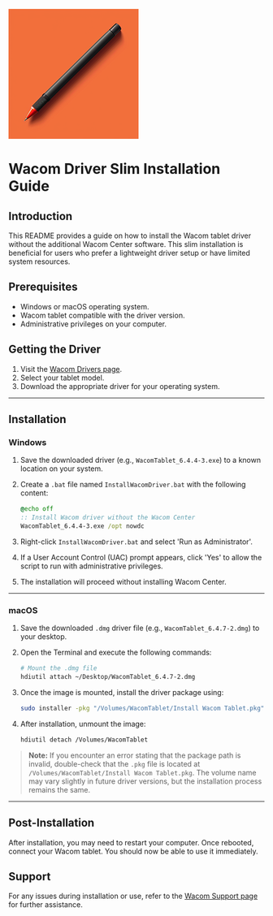 ![Wacom Driver Slim Installation Guide](icon.png)

# Wacom Driver Slim Installation Guide

## Introduction
This README provides a guide on how to install the Wacom tablet driver without the additional Wacom Center software. This slim installation is beneficial for users who prefer a lightweight driver setup or have limited system resources.

## Prerequisites
- Windows or macOS operating system.
- Wacom tablet compatible with the driver version.
- Administrative privileges on your computer.

## Getting the Driver
1. Visit the [Wacom Drivers page](https://www.wacom.com/en/support/product-support/drivers).
2. Select your tablet model.
3. Download the appropriate driver for your operating system.

---

## Installation

### Windows

1. Save the downloaded driver (e.g., `WacomTablet_6.4.4-3.exe`) to a known location on your system.
2. Create a `.bat` file named `InstallWacomDriver.bat` with the following content:

    ```bat
    @echo off
    :: Install Wacom driver without the Wacom Center
    WacomTablet_6.4.4-3.exe /opt nowdc
    ```

3. Right-click `InstallWacomDriver.bat` and select 'Run as Administrator'.
4. If a User Account Control (UAC) prompt appears, click 'Yes' to allow the script to run with administrative privileges.
5. The installation will proceed without installing Wacom Center.

---

### macOS

1. Save the downloaded `.dmg` driver file (e.g., `WacomTablet_6.4.7-2.dmg`) to your desktop.
2. Open the Terminal and execute the following commands:

    ```bash
    # Mount the .dmg file
    hdiutil attach ~/Desktop/WacomTablet_6.4.7-2.dmg
    ```

3. Once the image is mounted, install the driver package using:

    ```bash
    sudo installer -pkg "/Volumes/WacomTablet/Install Wacom Tablet.pkg" -target /
    ```

4. After installation, unmount the image:

    ```bash
    hdiutil detach /Volumes/WacomTablet
    ```

> **Note:** If you encounter an error stating that the package path is invalid, double-check that the `.pkg` file is located at `/Volumes/WacomTablet/Install Wacom Tablet.pkg`. The volume name may vary slightly in future driver versions, but the installation process remains the same.

---

## Post-Installation
After installation, you may need to restart your computer. Once rebooted, connect your Wacom tablet. You should now be able to use it immediately.

## Support
For any issues during installation or use, refer to the [Wacom Support page](https://www.wacom.com/en/support) for further assistance.
